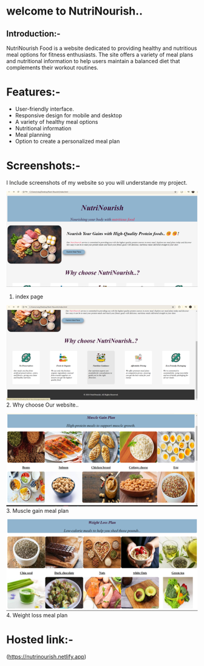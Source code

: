 # welcome to NutriNourish..

## Introduction:-

NutriNourish Food is a website dedicated to providing healthy and nutritious meal options for fitness enthusiasts. The site offers a variety of meal plans and nutritional information to help users maintain a balanced diet that complements their workout routines.

# Features:-

- User-friendly interface.
- Responsive design for mobile and desktop
 - A variety of healthy meal options
- Nutritional information 
 - Meal planning 
- Option to create a personalized meal plan

# Screenshots:-
 I Include screenshots of my  website  so you will understande my project.


  ![screenshots](./images/Screenshots/img1.png)
1. index page


![screenshots](./images/Screenshots/img2.png)
2. Why choose Our website..


![screenshots](./images/Screenshots/img3.png)
3. Muscle gain meal plan


![screenshots](./images/Screenshots/img4.png)
4. Weight loss meal plan

# Hosted link:-
 (https://nutrinourish.netlify.app)